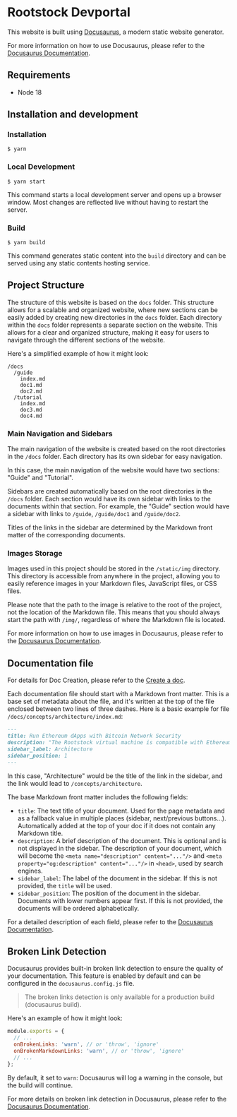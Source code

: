 # Rootstock Devportal

This website is built using [Docusaurus](https://docusaurus.io/), a modern static website generator.

For more information on how to use Docusaurus, please refer to the [Docusaurus Documentation](https://docusaurus.io/docs).

## Requirements
- Node 18

## Installation and development
### Installation

```
$ yarn
```

### Local Development

```
$ yarn start
```

This command starts a local development server and opens up a browser window. Most changes are reflected live without having to restart the server.

### Build

```
$ yarn build
```

This command generates static content into the `build` directory and can be served using any static contents hosting service.

## Project Structure
The structure of this website is based on the `docs` folder. This structure allows for a scalable and organized website, where new sections can be easily added by creating new directories in the `docs` folder.
Each directory within the `docs` folder represents a separate section on the website.
This allows for a clear and organized structure, making it easy for users to navigate through the different sections of the website.

Here's a simplified example of how it might look:

```
/docs
  /guide
    index.md
    doc1.md
    doc2.md
  /tutorial
    index.md
    doc3.md
    doc4.md
```
### Main Navigation and Sidebars
The main navigation of the website is created based on the root directories in the `/docs` folder. Each directory has its own sidebar for easy navigation.

In this case, the main navigation of the website would have two sections: "Guide" and "Tutorial".

Sidebars are created automatically based on the root directories in the `/docs` folder. Each section would have its own sidebar with links to the documents within that section. For example, the "Guide" section would have a sidebar with links to `/guide`, `/guide/doc1` and `/guide/doc2`.

Titles of the links in the sidebar are determined by the Markdown front matter of the corresponding documents.

### Images Storage

Images used in this project should be stored in the `/static/img` directory. This directory is accessible from anywhere in the project, allowing you to easily reference images in your Markdown files, JavaScript files, or CSS files.

Please note that the path to the image is relative to the root of the project, not the location of the Markdown file. This means that you should always start the path with `/img/`, regardless of where the Markdown file is located.

For more information on how to use images in Docusaurus, please refer to the [Docusaurus Documentation](https://docusaurus.io/docs/next/markdown-features/assets).

## Documentation file
For details for Doc Creation, please refer to the [Create a doc](https://docusaurus.io/docs/create-doc).

Each documentation file should start with a Markdown front matter. This is a base set of metadata about the file, and it's written at the top of the file enclosed between two lines of three dashes. Here is a basic example for file `/docs/concepts/architecture/index.md`:

```markdown
---
title: Run Ethereum dApps with Bitcoin Network Security
description: "The Rootstock virtual machine is compatible with Ethereum Virtual machine at an opcode level."
sidebar_label: Architecture
sidebar_position: 1
---
```

In this case, "Architecture" would be the title of the link in the sidebar, and the link would lead to `/concepts/architecture`.

The base Markdown front matter includes the following fields:

- `title`: The text title of your document. Used for the page metadata and as a fallback value in multiple places (sidebar, next/previous buttons...). Automatically added at the top of your doc if it does not contain any Markdown title.
- `description`: A brief description of the document. This is optional and is not displayed in the sidebar. The description of your document, which will become the `<meta name="description" content="..."/>` and `<meta property="og:description" content="..."/>` in `<head>`, used by search engines.
- `sidebar_label`: The label of the document in the sidebar. If this is not provided, the `title` will be used.
- `sidebar_position`: The position of the document in the sidebar. Documents with lower numbers appear first. If this is not provided, the documents will be ordered alphabetically.

For a detailed description of each field, please refer to the [Docusaurus Documentation](https://docusaurus.io/docs/next/api/plugins/@docusaurus/plugin-content-docs#markdown-front-matter).

## Broken Link Detection

Docusaurus provides built-in broken link detection to ensure the quality of your documentation. This feature is enabled by default and can be configured in the `docusaurus.config.js` file.

> The broken links detection is only available for a production build (docusaurus build).

Here's an example of how it might look:

```javascript
module.exports = {
  // ...
  onBrokenLinks: 'warn', // or 'throw', 'ignore'
  onBrokenMarkdownLinks: 'warn', // or 'throw', 'ignore'
  // ...
};
```

By default, it set to `warn`: Docusaurus will log a warning in the console, but the build will continue.

For more details on broken link detection in Docusaurus, please refer to the [Docusaurus Documentation](https://docusaurus.io/docs/next/api/docusaurus-config#onBrokenLinks).
